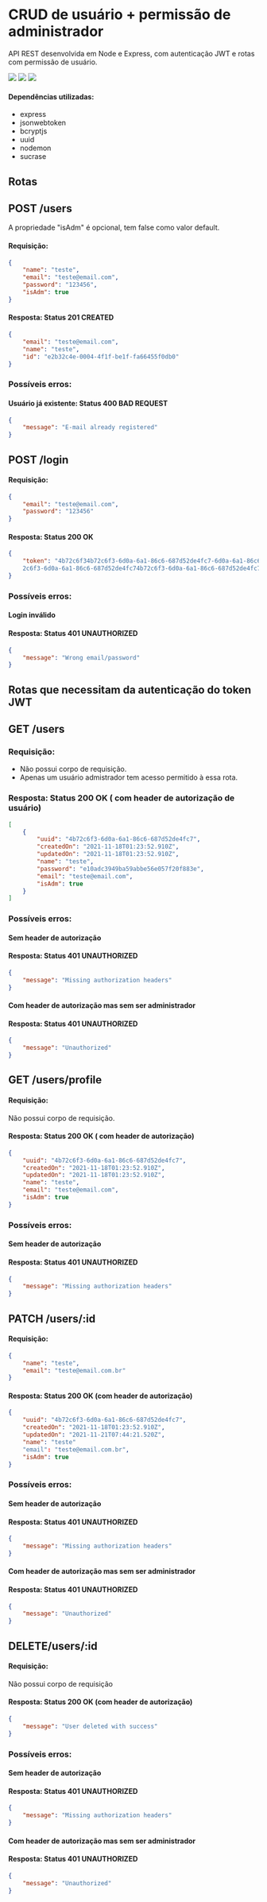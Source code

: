 
# CRUD de usuário + permissão de administrador

API REST desenvolvida em Node e Express, com autenticação JWT e rotas com permissão de usuário.

<img src="https://img.shields.io/badge/Node.js-339933?style=for-the-badge&logo=nodedotjs&logoColor=white"/><space><space>
<img src="https://img.shields.io/badge/Express.js-000000?style=for-the-badge&logo=express&logoColor=white"/><space><space>
<img src="https://img.shields.io/badge/JWT-000000?style=for-the-badge&logo=JSON%20web%20tokens&logoColor=white"/><space><space>
	
#### Dependências utilizadas:
- express
- jsonwebtoken
- bcryptjs
- uuid
- nodemon
- sucrase


## Rotas


## POST /users

A propriedade "isAdm" é opcional, tem false como valor default.
#### Requisição:
```json
{
    "name": "teste",
    "email": "teste@email.com",
    "password": "123456",
    "isAdm": true 
}
```
#### Resposta: Status 201 CREATED
```json
{
	"email": "teste@email.com",
	"name": "teste",
	"id": "e2b32c4e-0004-4f1f-be1f-fa66455f0db0"
}
```

### Possíveis erros: 
#### Usuário já existente: Status 400 BAD REQUEST
```json
{
    "message": "E-mail already registered"
}
```

## POST /login
#### Requisição:
```json
{
    "email": "teste@email.com",
    "password": "123456"
}
```
#### Resposta: Status 200 OK
```json
{
    "token": "4b72c6f34b72c6f3-6d0a-6a1-86c6-687d52de4fc7-6d0a-6a1-86c6-687d
    2c6f3-6d0a-6a1-86c6-687d52de4fc74b72c6f3-6d0a-6a1-86c6-687d52de4fc7"
}
```

### Possíveis erros: 
#### Login inválido
#### Resposta: Status 401 UNAUTHORIZED
```json
{
    "message": "Wrong email/password"
}
```
## Rotas que necessitam da autenticação do token JWT

## GET /users

### Requisição:
- Não possui corpo de requisição. 
- Apenas um  usuário admistrador tem acesso permitido à essa rota.

### Resposta: Status 200 OK ( com header de autorização de usuário)
```json
[
    {
        "uuid": "4b72c6f3-6d0a-6a1-86c6-687d52de4fc7",
        "createdOn": "2021-11-18T01:23:52.910Z",
        "updatedOn": "2021-11-18T01:23:52.910Z",
        "name": "teste",
        "password": "e10adc3949ba59abbe56e057f20f883e",
        "email": "teste@email.com",
        "isAdm": true
    }
]
```
### Possíveis erros: 
#### Sem header de autorização
#### Resposta: Status 401 UNAUTHORIZED
```json
{
    "message": "Missing authorization headers"
}
```
#### Com header de autorização mas sem ser administrador
#### Resposta: Status 401 UNAUTHORIZED
```json
{
    "message": "Unauthorized"
}
```
## GET /users/profile
#### Requisição:
Não possui corpo de requisição.
#### Resposta: Status 200 OK ( com header de autorização)
```json
{
    "uuid": "4b72c6f3-6d0a-6a1-86c6-687d52de4fc7",
    "createdOn": "2021-11-18T01:23:52.910Z",
    "updatedOn": "2021-11-18T01:23:52.910Z",
    "name": "teste",
    "email": "teste@email.com",
    "isAdm": true
}
```

### Possíveis erros: 
#### Sem header de autorização
#### Resposta: Status 401 UNAUTHORIZED
```json
{
    "message": "Missing authorization headers"
}
```

## PATCH /users/:id

#### Requisição:
```json
{
    "name": "teste",
    "email": "teste@email.com.br"
}
```
#### Resposta: Status 200 OK (com header de autorização)
```json
{
    "uuid": "4b72c6f3-6d0a-6a1-86c6-687d52de4fc7",
    "createdOn": "2021-11-18T01:23:52.910Z",
    "updatedOn": "2021-11-21T07:44:21.520Z",
    "name": "teste"
    "email": "teste@email.com.br",
    "isAdm": true
}
```

### Possíveis erros: 
#### Sem header de autorização
#### Resposta: Status 401 UNAUTHORIZED
```json
{
    "message": "Missing authorization headers"
}
```

#### Com header de autorização mas sem ser administrador
#### Resposta: Status 401 UNAUTHORIZED
```json
{
    "message": "Unauthorized"
}
```

## DELETE/users/:id

#### Requisição:
Não possui corpo de requisição

#### Resposta: Status 200 OK (com header de autorização)
```json
{
    "message": "User deleted with success"
}
```

### Possíveis erros: 
#### Sem header de autorização
#### Resposta: Status 401 UNAUTHORIZED
```json
{
    "message": "Missing authorization headers"
}
```

#### Com header de autorização mas sem ser administrador
#### Resposta: Status 401 UNAUTHORIZED
```json
{
    "message": "Unauthorized"
}
```
